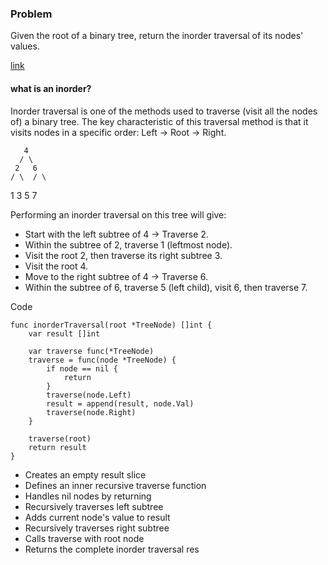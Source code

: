### Problem 

Given the root of a binary tree, return the inorder traversal of its nodes' values.

[link](https://leetcode.com/problems/binary-tree-inorder-traversal/)

#### what is an inorder?

Inorder traversal is one of the methods used to traverse (visit all the nodes of) a binary tree. The key characteristic of this traversal method is that it visits nodes in a specific order: Left → Root → Right.



       4
      / \
     2   6
    / \  / \
   1  3 5   7

Performing an inorder traversal on this tree will give:

- Start with the left subtree of 4 → Traverse 2.
- Within the subtree of 2, traverse 1 (leftmost node).
- Visit the root 2, then traverse its right subtree 3.
- Visit the root 4.
- Move to the right subtree of 4 → Traverse 6.
- Within the subtree of 6, traverse 5 (left child), visit 6, then traverse 7.

Code 

```
func inorderTraversal(root *TreeNode) []int {
    var result []int
    
    var traverse func(*TreeNode)
    traverse = func(node *TreeNode) {
        if node == nil {
            return
        }
        traverse(node.Left)
        result = append(result, node.Val)
        traverse(node.Right)
    }
    
    traverse(root)
    return result
}
```

- Creates an empty result slice
- Defines an inner recursive traverse function
- Handles nil nodes by returning
- Recursively traverses left subtree
- Adds current node's value to result
- Recursively traverses right subtree
- Calls traverse with root node
- Returns the complete inorder traversal res